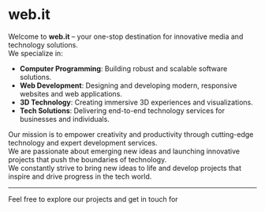 # web.it

Welcome to **web.it** – your one-stop destination for innovative media and technology solutions.  
We specialize in:

- **Computer Programming**: Building robust and scalable software solutions.
- **Web Development**: Designing and developing modern, responsive websites and web applications.
- **3D Technology**: Creating immersive 3D experiences and visualizations.
- **Tech Solutions**: Delivering end-to-end technology services for businesses and individuals.

Our mission is to empower creativity and productivity through cutting-edge technology and expert development services.  
We are passionate about emerging new ideas and launching innovative projects that push the boundaries of technology.  
We constantly strive to bring new ideas to life and develop projects that inspire and drive progress in the tech world.

---

Feel free to explore our projects and get in touch for
